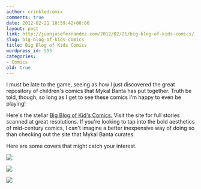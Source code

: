 ```yaml
---
author: crinkledcomix
comments: true
date: 2012-02-21 10:59:42+00:00
layout: post
link: http://juanjosefernandez.com/2012/02/21/big-blog-of-kids-comics/
slug: big-blog-of-kids-comics
title: Big Blog of Kids Comics
wordpress_id: 555
categories:
- Comics
old: true
---
```


I must be late to the game, seeing as how I just discovered the great repository of children's comics that Mykal Banta has put together. Truth be told, though, so long as I get to see these comics I'm happy to even be playing!

Here's the stellar [Big Blog of Kid's Comics.](http://www.bigblogcomics.com/search?updated-max=2012-02-09T11:54:00-05:00&max-results=2) Visit the site for full stories scanned at great resolutions. If you're looking to tap into the bold aesthetics of mid-century comics, I can't imagine a better inexpensive way of doing so than checking out the site that Mykal Banta curates.

Here are some covers that might catch your interest.


![](http://fernandezjuanjose.files.wordpress.com/2012/02/flintstones6cover001.jpg?w=212)




![](http://fernandezjuanjose.files.wordpress.com/2012/02/aandyhardycover001.jpg?w=211)




![](http://fernandezjuanjose.files.wordpress.com/2012/02/friendlyghostcasperno24252c2baugust1960001.jpg?w=201)
